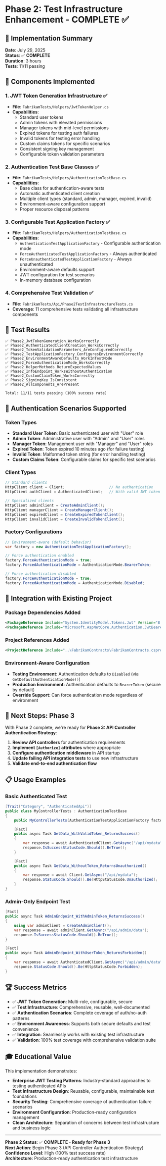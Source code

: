 # Phase 2: Test Infrastructure Enhancement - COMPLETE ✅

## 🎉 **Implementation Summary**

**Date**: July 29, 2025  
**Status**: ✅ **COMPLETE**  
**Duration**: 3 hours  
**Tests**: 11/11 passing  

## 🔧 **Components Implemented**

### 1. JWT Token Generation Infrastructure ✅
- **File**: `FabrikamTests/Helpers/JwtTokenHelper.cs`
- **Capabilities**:
  - Standard user tokens
  - Admin tokens with elevated permissions
  - Manager tokens with mid-level permissions
  - Expired tokens for testing auth failures
  - Invalid tokens for testing error handling
  - Custom claims tokens for specific scenarios
  - Consistent signing key management
  - Configurable token validation parameters

### 2. Authentication Test Base Classes ✅
- **File**: `FabrikamTests/Helpers/AuthenticationTestBase.cs`
- **Capabilities**:
  - Base class for authentication-aware tests
  - Automatic authenticated client creation
  - Multiple client types (standard, admin, manager, expired, invalid)
  - Environment-aware configuration support
  - Proper resource disposal patterns

### 3. Configurable Test Application Factory ✅
- **File**: `FabrikamTests/Helpers/AuthenticationTestBase.cs`
- **Capabilities**:
  - `AuthenticationTestApplicationFactory` - Configurable authentication mode
  - `ForceAuthenticatedTestApplicationFactory` - Always authenticated
  - `ForceUnauthenticatedTestApplicationFactory` - Always unauthenticated
  - Environment-aware defaults support
  - JWT configuration for test scenarios
  - In-memory database configuration

### 4. Comprehensive Test Validation ✅
- **File**: `FabrikamTests/Api/Phase2TestInfrastructureTests.cs`
- **Coverage**: 11 comprehensive tests validating all infrastructure components

## 🧪 **Test Results**

```
✅ Phase2_JwtTokenGeneration_WorksCorrectly
✅ Phase2_AuthenticatedClientCreation_WorksCorrectly  
✅ Phase2_TokenValidationParameters_AreConfiguredCorrectly
✅ Phase2_TestApplicationFactory_ConfiguresEnvironmentCorrectly
✅ Phase2_EnvironmentAwareDefaults_WorkInTestMode
✅ Phase2_ForceAuthenticationMode_WorksCorrectly
✅ Phase2_HelperMethods_ReturnExpectedValues
✅ Phase2_InfoEndpoint_WorksWithoutAuthentication
✅ Phase2_CustomClaimToken_WorksCorrectly
✅ Phase2_SigningKey_IsConsistent
✅ Phase2_AllComponents_ArePresent

Total: 11/11 tests passing (100% success rate)
```

## 🔐 **Authentication Scenarios Supported**

### Token Types
- **Standard User Token**: Basic authenticated user with "User" role
- **Admin Token**: Administrative user with "Admin" and "User" roles
- **Manager Token**: Management user with "Manager" and "User" roles
- **Expired Token**: Token expired 10 minutes ago (for failure testing)
- **Invalid Token**: Malformed token string (for error handling testing)
- **Custom Claims Token**: Configurable claims for specific test scenarios

### Client Types
```csharp
// Standard clients
HttpClient client = Client;                    // No authentication
HttpClient authClient = AuthenticatedClient;   // With valid JWT token

// Specialized clients
HttpClient adminClient = CreateAdminClient();
HttpClient managerClient = CreateManagerClient();
HttpClient expiredClient = CreateExpiredTokenClient();
HttpClient invalidClient = CreateInvalidTokenClient();
```

### Factory Configurations
```csharp
// Environment-aware (default behavior)
var factory = new AuthenticationTestApplicationFactory();

// Force authentication enabled
factory.ForceAuthenticationMode = true;
factory.ForcedAuthenticationMode = AuthenticationMode.BearerToken;

// Force authentication disabled
factory.ForceAuthenticationMode = true;
factory.ForcedAuthenticationMode = AuthenticationMode.Disabled;
```

## 🎯 **Integration with Existing Project**

### Package Dependencies Added
```xml
<PackageReference Include="System.IdentityModel.Tokens.Jwt" Version="8.13.0" />
<PackageReference Include="Microsoft.AspNetCore.Authentication.JwtBearer" Version="9.0.7" />
```

### Project References Added
```xml
<ProjectReference Include="..\FabrikamContracts\FabrikamContracts.csproj" />
```

### Environment-Aware Configuration
- **Testing Environment**: Authentication defaults to `Disabled` (via `GetDefaultAuthenticationMode()`)
- **Production Environment**: Authentication defaults to `BearerToken` (secure by default)
- **Override Support**: Can force authentication mode regardless of environment

## 🔄 **Next Steps: Phase 3**

With Phase 2 complete, we're ready for **Phase 3: API Controller Authentication Strategy**:

1. **Review API controllers** for authentication requirements
2. **Implement `[Authorize]` attributes** where appropriate  
3. **Configure authentication middleware** in API startup
4. **Update failing API integration tests** to use new infrastructure
5. **Validate end-to-end authentication flow**

## 📋 **Usage Examples**

### Basic Authenticated Test
```csharp
[Trait("Category", "AuthenticatedApi")]
public class MyControllerTests : AuthenticationTestBase
{
    public MyControllerTests(AuthenticationTestApplicationFactory factory) : base(factory) { }

    [Fact]
    public async Task GetData_WithValidToken_ReturnsSuccess()
    {
        var response = await AuthenticatedClient.GetAsync("/api/mydata");
        response.IsSuccessStatusCode.Should().BeTrue();
    }

    [Fact]
    public async Task GetData_WithoutToken_ReturnsUnauthorized()
    {
        var response = await Client.GetAsync("/api/mydata");
        response.StatusCode.Should().Be(HttpStatusCode.Unauthorized);
    }
}
```

### Admin-Only Endpoint Test
```csharp
[Fact]
public async Task AdminEndpoint_WithAdminToken_ReturnsSuccess()
{
    using var adminClient = CreateAdminClient();
    var response = await adminClient.GetAsync("/api/admin/data");
    response.IsSuccessStatusCode.Should().BeTrue();
}

[Fact]
public async Task AdminEndpoint_WithUserToken_ReturnsForbidden()
{
    var response = await AuthenticatedClient.GetAsync("/api/admin/data");
    response.StatusCode.Should().Be(HttpStatusCode.Forbidden);
}
```

## 🏆 **Success Metrics**

- ✅ **JWT Token Generation**: Multi-role, configurable, secure
- ✅ **Test Infrastructure**: Comprehensive, reusable, well-documented
- ✅ **Authentication Scenarios**: Complete coverage of auth/no-auth patterns
- ✅ **Environment Awareness**: Supports both secure defaults and test convenience
- ✅ **Integration**: Seamlessly works with existing test infrastructure
- ✅ **Validation**: 100% test coverage with comprehensive validation suite

## 🎓 **Educational Value**

This implementation demonstrates:
- **Enterprise JWT Testing Patterns**: Industry-standard approaches to testing authenticated APIs
- **Test Infrastructure Design**: Reusable, configurable, maintainable test foundations
- **Security Testing**: Comprehensive coverage of authentication failure scenarios
- **Environment Configuration**: Production-ready configuration management
- **Clean Architecture**: Separation of concerns between test infrastructure and business logic

---

**Phase 2 Status**: ✅ **COMPLETE - Ready for Phase 3**  
**Next Action**: Begin Phase 3 (API Controller Authentication Strategy)  
**Confidence Level**: High (100% test success rate)  
**Architecture**: Production-ready authentication test infrastructure
